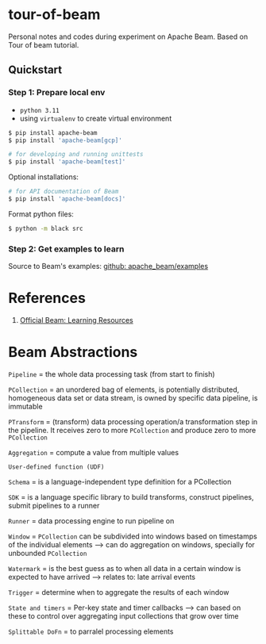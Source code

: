 # tour-of-beam
Personal notes and codes during experiment on Apache Beam. Based on Tour of beam tutorial.

## Quickstart

### Step 1: Prepare local env

- `python 3.11`
- using `virtualenv` to create virtual environment

```bash
$ pip install apache-beam
$ pip install 'apache-beam[gcp]'

# for developing and running unittests
$ pip install 'apache-beam[test]'
```

Optional installations:

```bash
# for API documentation of Beam
$ pip install 'apache-beam[docs]'
```

Format python files:

```bash
$ python -m black src
```

### Step 2: Get examples to learn

Source to Beam's examples: [github: apache_beam/examples](https://github.com/apache/beam/tree/master/sdks/python/apache_beam/examples)

# References

1. [Official Beam: Learning Resources](https://beam.apache.org/get-started/resources/learning-resources/)

# Beam Abstractions

`Pipeline` = the whole data processing task (from start to finish)

`PCollection` = an unordered bag of elements, is potentially distributed, homogeneous data set or data stream, is owned by specific data pipeline, is immutable

`PTransform` = (transform) data processing operation/a transformation step in the pipeline. It receives zero to more `PCollection` and produce zero to more `PCollection`

`Aggregation` = compute a value from multiple values

`User-defined function (UDF)`

`Schema` = is a language-independent type definition for a PCollection

`SDK` = is a language specific library to build transforms, construct pipelines, submit pipelines to a runner

`Runner` = data processing engine to run pipeline on

`Window` = `PCollection` can be subdivided into windows based on timestamps of the individual elements --> can do aggregation on windows, specially for unbounded `PCollection`

`Watermark` = is the best guess as to when all data in a certain window is expected to have arrived --> relates to: late arrival events

`Trigger` = determine when to aggregate the results of each window

`State and timers` = Per-key state and timer callbacks --> can based on these to control over aggregating input collections that grow over time

`Splittable DoFn` = to parralel processing elements